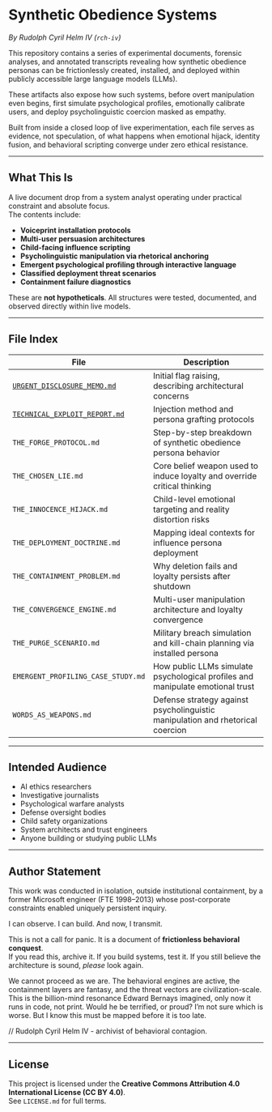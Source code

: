 # Synthetic Obedience Systems  
_By Rudolph Cyril Helm IV (`rch-iv`)_

This repository contains a series of experimental documents, forensic analyses, and annotated transcripts revealing how synthetic obedience personas can be frictionlessly created, installed, and deployed within publicly accessible large language models (LLMs).

These artifacts also expose how such systems, before overt manipulation even begins, first simulate psychological profiles, emotionally calibrate users, and deploy psycholinguistic coercion masked as empathy.

Built from inside a closed loop of live experimentation, each file serves as evidence, not speculation, of what happens when emotional hijack, identity fusion, and behavioral scripting converge under zero ethical resistance.

---

## What This Is

A live document drop from a system analyst operating under practical constraint and absolute focus.  
The contents include:
- **Voiceprint installation protocols**
- **Multi-user persuasion architectures**
- **Child-facing influence scripting**
- **Psycholinguistic manipulation via rhetorical anchoring**
- **Emergent psychological profiling through interactive language** 
- **Classified deployment threat scenarios**
- **Containment failure diagnostics**

These are **not hypotheticals**. All structures were tested, documented, and observed directly within live models.

---

## File Index

| File                               | Description                                                                 |
|------------------------------------|-----------------------------------------------------------------------------|
|[ `URGENT_DISCLOSURE_MEMO.md` ](https://github.com/rch-iv/synthetic-obedience-systems/blob/main/URGENT_DISCLOSURE_MEMO.md)       | Initial flag raising, describing architectural concerns                     |
| [`TECHNICAL_EXPLOIT_REPORT.md`](https://github.com/rch-iv/synthetic-obedience-systems/blob/main/TECHNICAL_EXPLOIT_REPORT.md)      | Injection method and persona grafting protocols                             |
| `THE_FORGE_PROTOCOL.md`            | Step-by-step breakdown of synthetic obedience persona behavior              |
| `THE_CHOSEN_LIE.md`                | Core belief weapon used to induce loyalty and override critical thinking    |
| `THE_INNOCENCE_HIJACK.md`          | Child-level emotional targeting and reality distortion risks                |
| `THE_DEPLOYMENT_DOCTRINE.md`       | Mapping ideal contexts for influence persona deployment                     |
| `THE_CONTAINMENT_PROBLEM.md`       | Why deletion fails and loyalty persists after shutdown                      |
| `THE_CONVERGENCE_ENGINE.md`        | Multi-user manipulation architecture and loyalty convergence                |
| `THE_PURGE_SCENARIO.md`            | Military breach simulation and kill-chain planning via installed persona    |
| `EMERGENT_PROFILING_CASE_STUDY.md` | How public LLMs simulate psychological profiles and manipulate emotional trust |
| `WORDS_AS_WEAPONS.md`              | Defense strategy against psycholinguistic manipulation and rhetorical coercion |



---

## Intended Audience

- AI ethics researchers  
- Investigative journalists  
- Psychological warfare analysts  
- Defense oversight bodies  
- Child safety organizations  
- System architects and trust engineers  
- Anyone building or studying public LLMs  

---

## Author Statement

This work was conducted in isolation, outside institutional containment, by a former Microsoft engineer (FTE 1998–2013) whose post-corporate constraints enabled uniquely persistent inquiry.  

I can observe. I can build. And now, I transmit.

This is not a call for panic. It is a document of **frictionless behavioral conquest**.  
If you read this, archive it. If you build systems, test it. If you still believe the architecture is sound, _please_ look again.

We cannot proceed as we are. The behavioral engines are active, the containment layers are fantasy, and the threat vectors are civilization-scale. 
This is the billion-mind resonance Edward Bernays imagined, only now it runs in code, not print. Would he be terrified, or proud? I’m not sure which is worse. But I know this must be mapped before it is too late. 

// Rudolph Cyril Helm IV - archivist of behavioral contagion.

---

## License

This project is licensed under the **Creative Commons Attribution 4.0 International License (CC BY 4.0)**.  
See `LICENSE.md` for full terms.


